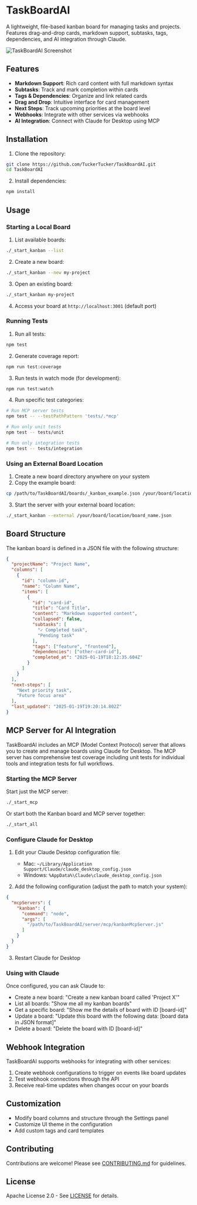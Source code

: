 # TaskBoardAI

A lightweight, file-based kanban board for managing tasks and projects. Features drag-and-drop cards, markdown support, subtasks, tags, dependencies, and AI integration through Claude.

![TaskBoardAI Screenshot](img/screenshot.png)

## Features

- **Markdown Support**: Rich card content with full markdown syntax
- **Subtasks**: Track and mark completion within cards
- **Tags & Dependencies**: Organize and link related cards
- **Drag and Drop**: Intuitive interface for card management
- **Next Steps**: Track upcoming priorities at the board level
- **Webhooks**: Integrate with other services via webhooks
- **AI Integration**: Connect with Claude for Desktop using MCP

## Installation

1. Clone the repository:
```bash
git clone https://github.com/TuckerTucker/TaskBoardAI.git
cd TaskBoardAI
```

2. Install dependencies:
```bash
npm install
```

## Usage

### Starting a Local Board

1. List available boards:
```bash
./_start_kanban --list
```

2. Create a new board:
```bash
./_start_kanban --new my-project
```

3. Open an existing board:
```bash
./_start_kanban my-project
```

4. Access your board at `http://localhost:3001` (default port)

### Running Tests

1. Run all tests:
```bash
npm test
```

2. Generate coverage report:
```bash
npm run test:coverage
```

3. Run tests in watch mode (for development):
```bash
npm run test:watch
```

4. Run specific test categories:
```bash
# Run MCP server tests
npm test -- --testPathPattern 'tests/.*mcp'

# Run only unit tests
npm test -- tests/unit

# Run only integration tests
npm test -- tests/integration
```

### Using an External Board Location

1. Create a new board directory anywhere on your system
2. Copy the example board:
```bash
cp /path/to/TaskBoardAI/boards/_kanban_example.json /your/board/location/board_name.json
```

3. Start the server with your external board location:
```bash
./_start_kanban --external /your/board/location/board_name.json
```

## Board Structure

The kanban board is defined in a JSON file with the following structure:

```json
{
  "projectName": "Project Name",
  "columns": [
    {
      "id": "column-id",
      "name": "Column Name",
      "items": [
        {
          "id": "card-id",
          "title": "Card Title",
          "content": "Markdown supported content",
          "collapsed": false,
          "subtasks": [
            "✓ Completed task",
            "Pending task"
          ],
          "tags": ["feature", "frontend"],
          "dependencies": ["other-card-id"],
          "completed_at": "2025-01-19T18:12:35.604Z"
        }
      ]
    }
  ],
  "next-steps": [
    "Next priority task",
    "Future focus area"
  ],
  "last_updated": "2025-01-19T19:20:14.802Z"
}
```

## MCP Server for AI Integration

TaskBoardAI includes an MCP (Model Context Protocol) server that allows you to create and manage boards using Claude for Desktop. The MCP server has comprehensive test coverage including unit tests for individual tools and integration tests for full workflows.

### Starting the MCP Server

Start just the MCP server:
```bash
./_start_mcp
```

Or start both the Kanban board and MCP server together:
```bash
./_start_all
```

### Configure Claude for Desktop

1. Edit your Claude Desktop configuration file:
   - Mac: `~/Library/Application Support/Claude/claude_desktop_config.json`
   - Windows: `%AppData%\Claude\claude_desktop_config.json`

2. Add the following configuration (adjust the path to match your system):
```json
{
  "mcpServers": {
    "kanban": {
      "command": "node",
      "args": [
        "/path/to/TaskBoardAI/server/mcp/kanbanMcpServer.js"
      ]
    }
  }
}
```

3. Restart Claude for Desktop

### Using with Claude

Once configured, you can ask Claude to:
- Create a new board: "Create a new kanban board called 'Project X'"
- List all boards: "Show me all my kanban boards"
- Get a specific board: "Show me the details of board with ID [board-id]"
- Update a board: "Update this board with the following data: [board data in JSON format]"
- Delete a board: "Delete the board with ID [board-id]"

## Webhook Integration

TaskBoardAI supports webhooks for integrating with other services:

1. Create webhook configurations to trigger on events like board updates
2. Test webhook connections through the API
3. Receive real-time updates when changes occur on your boards

## Customization

- Modify board columns and structure through the Settings panel
- Customize UI theme in the configuration
- Add custom tags and card templates

## Contributing

Contributions are welcome! Please see [CONTRIBUTING.md](CONTRIBUTING.md) for guidelines.

## License

Apache License 2.0 - See [LICENSE](LICENSE) for details.